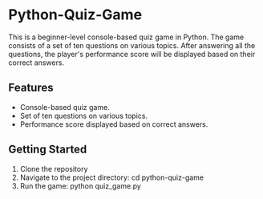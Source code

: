 # Python-Quiz-Game
This is a beginner-level console-based quiz game in Python. The game consists of a set of ten questions on various topics. After answering all the questions, the player's performance score will be displayed based on their correct answers.

## Features
<ul>
  <li>Console-based quiz game.</li>
  <li>Set of ten questions on various topics.</li>
  <li>Performance score displayed based on correct answers.</li>
</ul>

## Getting Started
<ol>
  <li>Clone the repository</li>
  <li>Navigate to the project directory: cd python-quiz-game</li>
  <li>Run the game: python quiz_game.py</li>
</ol>
